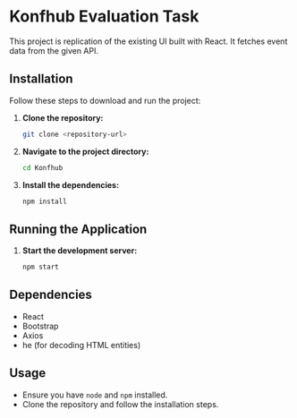 # Konfhub Evaluation Task

This project is replication of the existing UI built with React. It fetches event data from the given API.


## Installation

Follow these steps to download and run the project:

1. **Clone the repository:**

    ```bash
    git clone <repository-url>
    ```

2. **Navigate to the project directory:**

    ```bash
    cd Konfhub
    ```

3. **Install the dependencies:**

    ```bash
    npm install
    ```

## Running the Application

1. **Start the development server:**

    ```bash
    npm start
    ```

## Dependencies

- React
- Bootstrap
- Axios
- he (for decoding HTML entities)

## Usage

- Ensure you have `node` and `npm` installed.
- Clone the repository and follow the installation steps.


